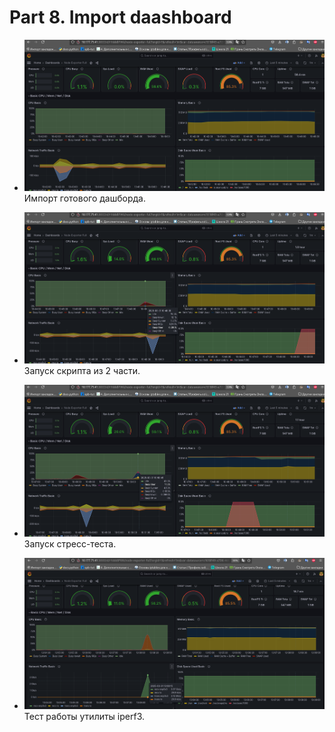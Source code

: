 # Part 8. Import daashboard

- ![Part_8](scrins/image1.png "Importing ready dashboard") Импорт готового дашборда.

- ![Part_8](scrins/image2.png "Start script in 2 part") Запуск скрипта из 2 части.

- ![Part_8](scrins/image3.png "Start stress-test") Запуск стресс-теста.

- ![Part_8](scrins/image4.png "Test with iperf3") Тест работы утилиты iperf3.